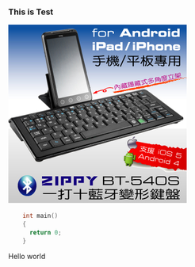 ### This is Test ###
![test](./test.jpg)

```c
    int main()
    {
      return 0;
    }
```
  
Hello world
